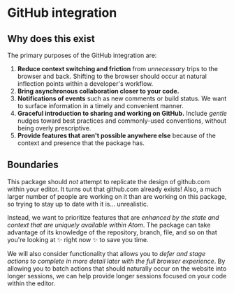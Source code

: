 # GitHub integration

## Why does this exist

The primary purposes of the GitHub integration are:

1. **Reduce context switching and friction** from _unnecessary_ trips to the browser and back. Shifting to the browser should occur at natural inflection points within a developer's workflow.
2. **Bring asynchronous collaboration closer to your code.**
3. **Notifications of events** such as new comments or build status. We want to surface information in a timely and convenient manner.
4. **Graceful introduction to sharing and working on GitHub.** Include _gentle_ nudges toward best practices and commonly-used conventions, without being overly prescriptive.
5. **Provide features that aren't possible anywhere else** because of the context and presence that the package has.

## Boundaries

This package should _not_ attempt to replicate the design of github.com within your editor. It turns out that github.com already exists! Also, a much larger number of people are working on it than are working on this package, so trying to stay up to date with it is... unrealistic.

Instead, we want to prioritize features that are _enhanced by the state and context that are uniquely available within Atom_. The package can take advantage of its knowledge of the repository, branch, file, and so on that you're looking at :sparkles: right now :sparkles: to save you time.

We will also consider functionality that allows you to _defer and stage actions to complete in more detail later with the full browser experience_. By allowing you to batch actions that should naturally occur on the website into longer sessions, we can help provide longer sessions focused on your code within the editor.

